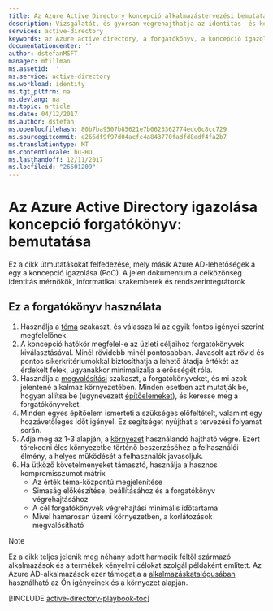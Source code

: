 ```yaml
---
title: Az Azure Active Directory koncepció alkalmazástervezési bemutatása |} Microsoft Docs
description: Vizsgálatát, és gyorsan végrehajthatja az identitás- és kezelési helyzetek
services: active-directory
keywords: az Azure active directory, a forgatókönyv, a koncepció igazolása, PoC
documentationcenter: ''
author: dstefanMSFT
manager: mtillman
ms.assetid: ''
ms.service: active-directory
ms.workload: identity
ms.tgt_pltfrm: na
ms.devlang: na
ms.topic: article
ms.date: 04/12/2017
ms.author: dstefan
ms.openlocfilehash: 80b7ba9507b85621e7b0623362774edc0c8cc729
ms.sourcegitcommit: e266df9f97d04acfc4a843770fadfd8edf4fa2b7
ms.translationtype: MT
ms.contentlocale: hu-HU
ms.lasthandoff: 12/11/2017
ms.locfileid: "26601209"
---
```

# <a name="azure-active-directory-proof-of-concept-playbook-introduction"></a>Az Azure Active Directory igazolása koncepció forgatókönyv: bemutatása

Ez a cikk útmutatásokat felfedezése, mely másik Azure AD-lehetőségek a egy a koncepció igazolása (PoC). A jelen dokumentum a célközönség identitás mérnökök, informatikai szakemberek és rendszerintegrátorok

## <a name="how-to-use-this-playbook"></a>Ez a forgatókönyv használata

1. Használja a [téma](active-directory-playbook-ingredients.md#theme) szakaszt, és válassza ki az egyik fontos igényei szerint megfelelőnek.  
2. A koncepció hatókör megfelel-e az üzleti céljaihoz forgatókönyvek kiválasztásával. Minél rövidebb minél pontosabban. Javasolt azt rövid és pontos sikerkritériumokkal biztosíthatja a lehető átadja értékét az érdekelt felek, ugyanakkor minimalizálja a erősségét róla.  
3. Használja a [megvalósítási](active-directory-playbook-implementation.md) szakaszt, a forgatókönyveket, és mi azok jelentené alkalmaz környezetében. Minden esetben azt mutatják be, hogyan állítsa be (úgynevezett [építőelemeket](active-directory-playbook-building-blocks.md)), és keresse meg a forgatókönyveket. 
4. Minden egyes építőelem ismerteti a szükséges előfeltételt, valamint egy hozzávetőleges időt igényel. Ez segítséget nyújthat a tervezési folyamat során. 
5. Adja meg az 1-3 alapján, a [környezet](active-directory-playbook-ingredients.md#environment) használandó hajtható végre. Ezért törekedni éles környezetbe történő beszerzéséhez a felhasználói élmény, a helyes működését a felhasználók javasoljuk. 
6. Ha ütköző követelményeket támasztó, használja a hasznos kompromisszumot mátrix 
   * Az érték téma-központú megjelenítése  
   * Simaság előkészítése, beállításához és a forgatókönyv végrehajtásához 
   * A cél forgatókönyvek végrehajtási minimális időtartama 
   * Mivel hamarosan üzemi környezetben, a korlátozások megvalósítható 

>[!NOTE]
> Ez a cikk teljes jelenik meg néhány adott harmadik féltől származó alkalmazások és a termékek kényelmi célokat szolgál példaként említett. Az Azure AD-alkalmazások ezer támogatja a [alkalmazáskatalógusában](https://azuremarketplace.microsoft.com/marketplace/apps/category/azure-active-directory-apps) használható az Ön igényeinek és a környezet alapján. 



[!INCLUDE [active-directory-playbook-toc](../../includes/active-directory-playbook-steps.md)]